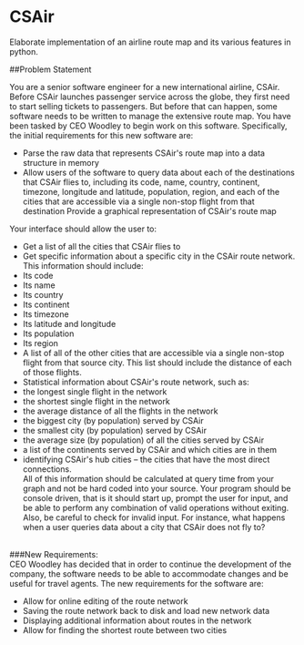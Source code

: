 # CSAir
Elaborate implementation of an airline route map and its various features in python.

##Problem Statement

You are a senior software engineer for a new international airline, CSAir. Before CSAir launches passenger service across the globe, they first need to start selling tickets to passengers. But before that can happen, some software needs to be written to manage the extensive route map. You have been tasked by CEO Woodley to begin work on this software. Specifically, the initial requirements for this new software are:
* Parse the raw data that represents CSAir's route map into a data structure in memory
* Allow users of the software to query data about each of the destinations that CSAir flies to, including its code, name, country, continent, timezone, longitude and latitude, population, region, and each of the cities that are accessible via a single non-stop flight from that destination
Provide a graphical representation of CSAir's route map

Your interface should allow the user to:
* Get a list of all the cities that CSAir flies to
* Get specific information about a specific city in the CSAir route network. This information should include:
* Its code
* Its name
* Its country
* Its continent
* Its timezone
* Its latitude and longitude
* Its population
* Its region
* A list of all of the other cities that are accessible via a single non-stop flight from that source city. This list should include the distance of each of those flights.
* Statistical information about CSAir's route network, such as:
* the longest single flight in the network
* the shortest single flight in the network
* the average distance of all the flights in the network
* the biggest city (by population) served by CSAir
* the smallest city (by population) served by CSAir
* the average size (by population) of all the cities served by CSAir
* a list of the continents served by CSAir and which cities are in them
* identifying CSAir's hub cities – the cities that have the most direct connections.
<br>All of this information should be calculated at query time from your graph and not be hard coded into your source. Your program should be console driven, that is it should start up, prompt the user for input, and be able to perform any combination of valid operations without exiting. Also, be careful to check for invalid input. For instance, what happens when a user queries data about a city that CSAir does not fly to?
<br><br>

###New Requirements:
<br>CEO Woodley has decided that in order to continue the development of the company, the software needs to be able to accommodate changes and be useful for travel agents. The new requirements for the software are:
* Allow for online editing of the route network
* Saving the route network back to disk and load new network data
* Displaying additional information about routes in the network
* Allow for finding the shortest route between two cities
